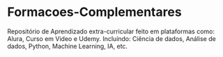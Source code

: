 # Formacoes-Complementares
 Repositório de Aprendizado extra-curricular feito em plataformas como: Alura, Curso em Video e Udemy.
 Incluíndo: Ciência de dados, Análise de dados, Python, Machine Learning, IA, etc.
